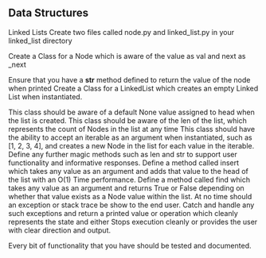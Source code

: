 ## Data Structures
Linked Lists
Create two files called node.py and linked_list.py in your linked_list directory

Create a Class for a Node which is aware of the value as val and next as _next

Ensure that you have a __str__ method defined to return the value of the node when printed
Create a Class for a LinkedList which creates an empty Linked List when instantiated.

This class should be aware of a default None value assigned to head when the list is created.
This class should be aware of the len of the list, which represents the count of Nodes in the list at any time
This class should have the ability to accept an iterable as an argument when instantiated, such as [1, 2, 3, 4], and creates a new Node in the list for each value in the iterable.
Define any further magic methods such as len and str to support user functionality and informative responses.
Define a method called insert which takes any value as an argument and adds that value to the head of the list with an O(1) Time performance.
Define a method called find which takes any value as an argument and returns True or False depending on whether that value exists as a Node value within the list.
At no time should an exception or stack trace be show to the end user. Catch and handle any such exceptions and return a printed value or operation which cleanly represents the state and either Stops execution cleanly or provides the user with clear direction and output.

Every bit of functionality that you have should be tested and documented.
